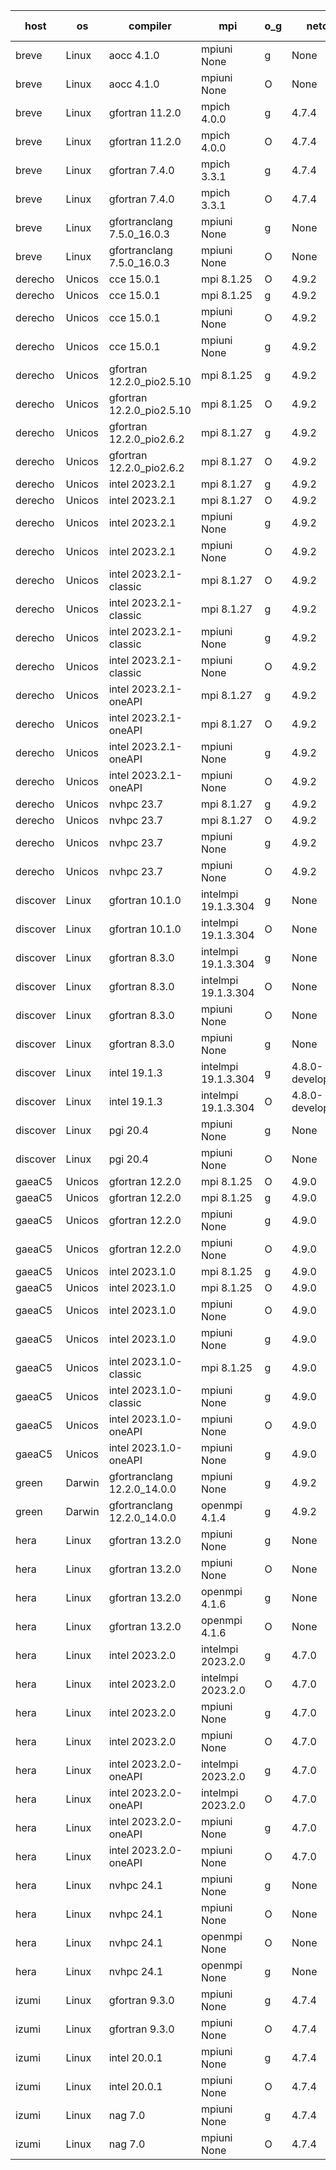 

| host     | os       | compiler                              | mpi                      | o_g        | netcdf        | build       | u_pass          | u_fail          | s_pass            | s_fail            | e_pass             | e_fail             | nuopc_pass       | nuopc_fail       | artifacts link          |
|----------|----------|---------------------------------------|--------------------------|------------|---------------|-------------|-----------------|-----------------|-------------------|-------------------|--------------------|--------------------|------------------|------------------|-------------------------|
| breve | Linux | aocc 4.1.0 | mpiuni None  | g | None  | PASS | 12439 | 26 | 8 | 0 | 44 | 0 | None | None | <a href="https://github.com/esmf-org/esmf-test-artifacts/tree/2c0df2d0e368c2fb32e8ff5cb69c4607749212ae/feature_numa/aocc/4.1.0/g/mpiuni/None" target="_blank">2c0df2d</a> | 
| breve | Linux | aocc 4.1.0 | mpiuni None  | O | None  | PASS | 12439 | 26 | 8 | 0 | 44 | 0 | None | None | <a href="https://github.com/esmf-org/esmf-test-artifacts/tree/523c690692e7caa5e149468b508be286a098f0ee/feature_numa/aocc/4.1.0/O/mpiuni/None" target="_blank">523c690</a> | 
| breve | Linux | gfortran 11.2.0 | mpich 4.0.0  | g | 4.7.4  | PASS | 14133 | 0 | 50 | 0 | 81 | 0 | 51 | 0 | <a href="https://github.com/esmf-org/esmf-test-artifacts/tree/f5a61be4176fc65d3729f56d51c064a1b095747a/feature_numa/gfortran/11.2.0/g/mpich/4.0.0" target="_blank">f5a61be</a> | 
| breve | Linux | gfortran 11.2.0 | mpich 4.0.0  | O | 4.7.4  | PASS | 14133 | 0 | 50 | 0 | 81 | 0 | 51 | 0 | <a href="https://github.com/esmf-org/esmf-test-artifacts/tree/a4930506fb0d5054f0401989496d55edcccbb9c4/feature_numa/gfortran/11.2.0/O/mpich/4.0.0" target="_blank">a493050</a> | 
| breve | Linux | gfortran 7.4.0 | mpich 3.3.1  | g | 4.7.4  | PASS | 14133 | 0 | 50 | 0 | 81 | 0 | 51 | 0 | <a href="https://github.com/esmf-org/esmf-test-artifacts/tree/6ce217dda149b8fb6e5bce9c549a8ce9d55a7273/feature_numa/gfortran/7.4.0/g/mpich/3.3.1" target="_blank">6ce217d</a> | 
| breve | Linux | gfortran 7.4.0 | mpich 3.3.1  | O | 4.7.4  | PASS | 14133 | 0 | 50 | 0 | 81 | 0 | 51 | 0 | <a href="https://github.com/esmf-org/esmf-test-artifacts/tree/ba9375359af06c2e5038e78b8ec1d40b0dce8911/feature_numa/gfortran/7.4.0/O/mpich/3.3.1" target="_blank">ba93753</a> | 
| breve | Linux | gfortranclang 7.5.0_16.0.3 | mpiuni None  | g | None  | PASS | 12465 | 0 | 8 | 0 | 44 | 0 | None | None | <a href="https://github.com/esmf-org/esmf-test-artifacts/tree/0db7e3d2087ae2af5b8a50ce2c96a48a17c5f80e/feature_numa/gfortranclang/7.5.0_16.0.3/g/mpiuni/None" target="_blank">0db7e3d</a> | 
| breve | Linux | gfortranclang 7.5.0_16.0.3 | mpiuni None  | O | None  | PASS | 12465 | 0 | 8 | 0 | 44 | 0 | None | None | <a href="https://github.com/esmf-org/esmf-test-artifacts/tree/b04ba1b7828615548ced2f132627d4b99f08a556/feature_numa/gfortranclang/7.5.0_16.0.3/O/mpiuni/None" target="_blank">b04ba1b</a> | 
| derecho | Unicos | cce 15.0.1 | mpi 8.1.25  | O | 4.9.2  | PASS | 14055 | 78 | 50 | 0 | 81 | 0 | 51 | 0 | <a href="https://github.com/esmf-org/esmf-test-artifacts/tree/02f44ec9764a27fb65e807402fb07804f8874311/feature_numa/cce/15.0.1/O/mpi/8.1.25" target="_blank">02f44ec</a> | 
| derecho | Unicos | cce 15.0.1 | mpi 8.1.25  | g | 4.9.2  | PASS | 14057 | 76 | 50 | 0 | 81 | 0 | 51 | 0 | <a href="https://github.com/esmf-org/esmf-test-artifacts/tree/1dfc7fe3e25433b0a782098c2b000d7a7a97f23c/feature_numa/cce/15.0.1/g/mpi/8.1.25" target="_blank">1dfc7fe</a> | 
| derecho | Unicos | cce 15.0.1 | mpiuni None  | O | 4.9.2  | PASS | 12230 | 235 | 8 | 0 | 44 | 0 | None | None | <a href="https://github.com/esmf-org/esmf-test-artifacts/tree/1ff019641185c72ad8fa2ce85fb1fe6bafab613e/feature_numa/cce/15.0.1/O/mpiuni/None" target="_blank">1ff0196</a> | 
| derecho | Unicos | cce 15.0.1 | mpiuni None  | g | 4.9.2  | PASS | 12389 | 76 | 8 | 0 | 44 | 0 | None | None | <a href="https://github.com/esmf-org/esmf-test-artifacts/tree/a6c5c2ea9b2abd2adce6db9b7846733e6730aa80/feature_numa/cce/15.0.1/g/mpiuni/None" target="_blank">a6c5c2e</a> | 
| derecho | Unicos | gfortran 12.2.0_pio2.5.10 | mpi 8.1.25  | g | 4.9.2  | PASS | 14133 | 0 | 50 | 0 | 81 | 0 | 51 | 0 | <a href="https://github.com/esmf-org/esmf-test-artifacts/tree/988944857e2a43a028b5ba11553ace8de26863e7/feature_numa/gfortran/12.2.0_pio2.5.10/g/mpi/8.1.25" target="_blank">9889448</a> | 
| derecho | Unicos | gfortran 12.2.0_pio2.5.10 | mpi 8.1.25  | O | 4.9.2  | PASS | 14133 | 0 | 50 | 0 | 81 | 0 | 51 | 0 | <a href="https://github.com/esmf-org/esmf-test-artifacts/tree/44054d2d4b84aeb73e0734bfde3c78c8f115859a/feature_numa/gfortran/12.2.0_pio2.5.10/O/mpi/8.1.25" target="_blank">44054d2</a> | 
| derecho | Unicos | gfortran 12.2.0_pio2.6.2 | mpi 8.1.27  | g | 4.9.2  | PASS | 14133 | 0 | 50 | 0 | 81 | 0 | 51 | 0 | <a href="https://github.com/esmf-org/esmf-test-artifacts/tree/c2e12d45606e07b4f9483e7716e8bc254a497f6a/feature_numa/gfortran/12.2.0_pio2.6.2/g/mpi/8.1.27" target="_blank">c2e12d4</a> | 
| derecho | Unicos | gfortran 12.2.0_pio2.6.2 | mpi 8.1.27  | O | 4.9.2  | PASS | 14133 | 0 | 50 | 0 | 81 | 0 | 51 | 0 | <a href="https://github.com/esmf-org/esmf-test-artifacts/tree/774cd467dff5917fcf64e24acdf8f4334d668c79/feature_numa/gfortran/12.2.0_pio2.6.2/O/mpi/8.1.27" target="_blank">774cd46</a> | 
| derecho | Unicos | intel 2023.2.1 | mpi 8.1.27  | g | 4.9.2  | PASS | 14133 | 0 | 50 | 0 | 81 | 0 | 51 | 0 | <a href="https://github.com/esmf-org/esmf-test-artifacts/tree/53915c3fa470361ee7302bb09f2a57d02d2f7e8f/feature_numa/intel/2023.2.1/g/mpi/8.1.27" target="_blank">53915c3</a> | 
| derecho | Unicos | intel 2023.2.1 | mpi 8.1.27  | O | 4.9.2  | PASS | 14133 | 0 | 50 | 0 | 81 | 0 | 51 | 0 | <a href="https://github.com/esmf-org/esmf-test-artifacts/tree/514171c15dd35dbc60ccc994542bd1429f7f9efd/feature_numa/intel/2023.2.1/O/mpi/8.1.27" target="_blank">514171c</a> | 
| derecho | Unicos | intel 2023.2.1 | mpiuni None  | g | 4.9.2  | PASS | 12465 | 0 | 8 | 0 | 44 | 0 | None | None | <a href="https://github.com/esmf-org/esmf-test-artifacts/tree/b8156e66c23c1f06c769ecf72af6fee5deda6a11/feature_numa/intel/2023.2.1/g/mpiuni/None" target="_blank">b8156e6</a> | 
| derecho | Unicos | intel 2023.2.1 | mpiuni None  | O | 4.9.2  | PASS | 12465 | 0 | 8 | 0 | 44 | 0 | None | None | <a href="https://github.com/esmf-org/esmf-test-artifacts/tree/a80e9265670dc47665e678ca21f019adf5666084/feature_numa/intel/2023.2.1/O/mpiuni/None" target="_blank">a80e926</a> | 
| derecho | Unicos | intel 2023.2.1-classic | mpi 8.1.27  | O | 4.9.2  | PASS | 14133 | 0 | 50 | 0 | 81 | 0 | 51 | 0 | <a href="https://github.com/esmf-org/esmf-test-artifacts/tree/174bed3182666b16f166da2c27924a5293885439/feature_numa/intel/2023.2.1-classic/O/mpi/8.1.27" target="_blank">174bed3</a> | 
| derecho | Unicos | intel 2023.2.1-classic | mpi 8.1.27  | g | 4.9.2  | PASS | 14133 | 0 | 50 | 0 | 81 | 0 | 51 | 0 | <a href="https://github.com/esmf-org/esmf-test-artifacts/tree/06bc1b2961b155ccf72336a5f98e01bed35a65f9/feature_numa/intel/2023.2.1-classic/g/mpi/8.1.27" target="_blank">06bc1b2</a> | 
| derecho | Unicos | intel 2023.2.1-classic | mpiuni None  | g | 4.9.2  | PASS | 12465 | 0 | 8 | 0 | 44 | 0 | None | None | <a href="https://github.com/esmf-org/esmf-test-artifacts/tree/44dd60e46ba7700eb29b55cad9f3528ef8eacd61/feature_numa/intel/2023.2.1-classic/g/mpiuni/None" target="_blank">44dd60e</a> | 
| derecho | Unicos | intel 2023.2.1-classic | mpiuni None  | O | 4.9.2  | PASS | 12465 | 0 | 8 | 0 | 44 | 0 | None | None | <a href="https://github.com/esmf-org/esmf-test-artifacts/tree/21bae17226a6720aae3d8c3050b33a1965be1e83/feature_numa/intel/2023.2.1-classic/O/mpiuni/None" target="_blank">21bae17</a> | 
| derecho | Unicos | intel 2023.2.1-oneAPI | mpi 8.1.27  | g | 4.9.2  | PASS | 14133 | 0 | 50 | 0 | 81 | 0 | 51 | 0 | <a href="https://github.com/esmf-org/esmf-test-artifacts/tree/f6d2ac19ad1ef5b47b6735e5a0191133565c4489/feature_numa/intel/2023.2.1-oneAPI/g/mpi/8.1.27" target="_blank">f6d2ac1</a> | 
| derecho | Unicos | intel 2023.2.1-oneAPI | mpi 8.1.27  | O | 4.9.2  | PASS | 14133 | 0 | 49 | 1 | 81 | 0 | 51 | 0 | <a href="https://github.com/esmf-org/esmf-test-artifacts/tree/742c02410254d7bde8808cd205660a881740ca39/feature_numa/intel/2023.2.1-oneAPI/O/mpi/8.1.27" target="_blank">742c024</a> | 
| derecho | Unicos | intel 2023.2.1-oneAPI | mpiuni None  | g | 4.9.2  | PASS | 12465 | 0 | 8 | 0 | 44 | 0 | None | None | <a href="https://github.com/esmf-org/esmf-test-artifacts/tree/f6c50f3f7214eade55b5c1aa0655ca2b51ede436/feature_numa/intel/2023.2.1-oneAPI/g/mpiuni/None" target="_blank">f6c50f3</a> | 
| derecho | Unicos | intel 2023.2.1-oneAPI | mpiuni None  | O | 4.9.2  | PASS | 12465 | 0 | 8 | 0 | 44 | 0 | None | None | <a href="https://github.com/esmf-org/esmf-test-artifacts/tree/26be8a75541b4798f3055dea012f2c86fbfde75a/feature_numa/intel/2023.2.1-oneAPI/O/mpiuni/None" target="_blank">26be8a7</a> | 
| derecho | Unicos | nvhpc 23.7 | mpi 8.1.27  | g | 4.9.2  | PASS | 14133 | 0 | 50 | 0 | 81 | 0 | 51 | 0 | <a href="https://github.com/esmf-org/esmf-test-artifacts/tree/cc959f543776bd2d2e172152ad0502fd5a0c502c/feature_numa/nvhpc/23.7/g/mpi/8.1.27" target="_blank">cc959f5</a> | 
| derecho | Unicos | nvhpc 23.7 | mpi 8.1.27  | O | 4.9.2  | PASS | 14133 | 0 | 50 | 0 | 81 | 0 | 51 | 0 | <a href="https://github.com/esmf-org/esmf-test-artifacts/tree/d85cb40140b65f795d475e364faf41bc17031d7c/feature_numa/nvhpc/23.7/O/mpi/8.1.27" target="_blank">d85cb40</a> | 
| derecho | Unicos | nvhpc 23.7 | mpiuni None  | g | 4.9.2  | PASS | 12465 | 0 | 8 | 0 | 44 | 0 | None | None | <a href="https://github.com/esmf-org/esmf-test-artifacts/tree/b7075803b72180a1000fb089538b96a165de8532/feature_numa/nvhpc/23.7/g/mpiuni/None" target="_blank">b707580</a> | 
| derecho | Unicos | nvhpc 23.7 | mpiuni None  | O | 4.9.2  | PASS | 12465 | 0 | 8 | 0 | 44 | 0 | None | None | <a href="https://github.com/esmf-org/esmf-test-artifacts/tree/c19490cc85366e05e8ae056e56d8cffd3f03d3ac/feature_numa/nvhpc/23.7/O/mpiuni/None" target="_blank">c19490c</a> | 
| discover | Linux | gfortran 10.1.0 | intelmpi 19.1.3.304  | g | None  | PASS | 14118 | 15 | 50 | 0 | 81 | 0 | 51 | 0 | <a href="https://github.com/esmf-org/esmf-test-artifacts/tree/f0f52e31e90975667979e13ed2a6c2d61ae19b3c/feature_numa/gfortran/10.1.0/g/intelmpi/19.1.3.304" target="_blank">f0f52e3</a> | 
| discover | Linux | gfortran 10.1.0 | intelmpi 19.1.3.304  | O | None  | PASS | 14118 | 15 | 50 | 0 | 81 | 0 | 51 | 0 | <a href="https://github.com/esmf-org/esmf-test-artifacts/tree/ac7295214560b6dc88c9471adfbef654df2ac04c/feature_numa/gfortran/10.1.0/O/intelmpi/19.1.3.304" target="_blank">ac72952</a> | 
| discover | Linux | gfortran 8.3.0 | intelmpi 19.1.3.304  | g | None  | PASS | 14118 | 15 | 50 | 0 | 81 | 0 | 51 | 0 | <a href="https://github.com/esmf-org/esmf-test-artifacts/tree/20684fa50b9c7b2a98fae2e9a4646d647a3a3752/feature_numa/gfortran/8.3.0/g/intelmpi/19.1.3.304" target="_blank">20684fa</a> | 
| discover | Linux | gfortran 8.3.0 | intelmpi 19.1.3.304  | O | None  | PASS | 14118 | 15 | 50 | 0 | 81 | 0 | 51 | 0 | <a href="https://github.com/esmf-org/esmf-test-artifacts/tree/d8814df3d30641c4c452e1cb6ec95c9b1649cef0/feature_numa/gfortran/8.3.0/O/intelmpi/19.1.3.304" target="_blank">d8814df</a> | 
| discover | Linux | gfortran 8.3.0 | mpiuni None  | O | None  | PASS | 12465 | 0 | 8 | 0 | 44 | 0 | None | None | <a href="https://github.com/esmf-org/esmf-test-artifacts/tree/f57eabedcdb8bdee064b291bfdf79bc6636d49f9/feature_numa/gfortran/8.3.0/O/mpiuni/None" target="_blank">f57eabe</a> | 
| discover | Linux | gfortran 8.3.0 | mpiuni None  | g | None  | PASS | 12465 | 0 | 8 | 0 | 44 | 0 | None | None | <a href="https://github.com/esmf-org/esmf-test-artifacts/tree/f0dd797b8cb09c1e7f866015413a818bfd3273ce/feature_numa/gfortran/8.3.0/g/mpiuni/None" target="_blank">f0dd797</a> | 
| discover | Linux | intel 19.1.3 | intelmpi 19.1.3.304  | g | 4.8.0-development  | PASS | 14133 | 0 | 50 | 0 | 81 | 0 | 51 | 0 | <a href="https://github.com/esmf-org/esmf-test-artifacts/tree/200b02fcb8de2d38edca3171d90c138da5060e33/feature_numa/intel/19.1.3/g/intelmpi/19.1.3.304" target="_blank">200b02f</a> | 
| discover | Linux | intel 19.1.3 | intelmpi 19.1.3.304  | O | 4.8.0-development  | PASS | 14133 | 0 | 50 | 0 | 81 | 0 | 51 | 0 | <a href="https://github.com/esmf-org/esmf-test-artifacts/tree/1ae62d1a070918c1aed76218dc7b06b72b5734cf/feature_numa/intel/19.1.3/O/intelmpi/19.1.3.304" target="_blank">1ae62d1</a> | 
| discover | Linux | pgi 20.4 | mpiuni None  | g | None  | PASS | 12465 | 0 | 8 | 0 | 44 | 0 | None | None | <a href="https://github.com/esmf-org/esmf-test-artifacts/tree/c1434c8e7ce1f1731e43d1a45e947b245f52d8f9/feature_numa/pgi/20.4/g/mpiuni/None" target="_blank">c1434c8</a> | 
| discover | Linux | pgi 20.4 | mpiuni None  | O | None  | PASS | 12465 | 0 | 8 | 0 | 44 | 0 | None | None | <a href="https://github.com/esmf-org/esmf-test-artifacts/tree/06c44199e552c368720136b2ce624daac2f6092e/feature_numa/pgi/20.4/O/mpiuni/None" target="_blank">06c4419</a> | 
| gaeaC5 | Unicos | gfortran 12.2.0 | mpi 8.1.25  | O | 4.9.0  | PASS | None | None | None | None | None | None | None | None | <a href="https://github.com/esmf-org/esmf-test-artifacts/tree/edad0abb43dfe7e704f5c23490901d2ea4cd5f8b/feature_numa/gfortran/12.2.0/O/mpi/8.1.25" target="_blank">edad0ab</a> | 
| gaeaC5 | Unicos | gfortran 12.2.0 | mpi 8.1.25  | g | 4.9.0  | PASS | None | None | None | None | None | None | None | None | <a href="https://github.com/esmf-org/esmf-test-artifacts/tree/27c528fe02de47db617d742d161de29222337fc7/feature_numa/gfortran/12.2.0/g/mpi/8.1.25" target="_blank">27c528f</a> | 
| gaeaC5 | Unicos | gfortran 12.2.0 | mpiuni None  | g | 4.9.0  | PASS | 12465 | 0 | 8 | 0 | 44 | 0 | None | None | <a href="https://github.com/esmf-org/esmf-test-artifacts/tree/e29ae25c741cd34df2fadcf5e959c8b225f301a2/feature_numa/gfortran/12.2.0/g/mpiuni/None" target="_blank">e29ae25</a> | 
| gaeaC5 | Unicos | gfortran 12.2.0 | mpiuni None  | O | 4.9.0  | PASS | 12465 | 0 | 8 | 0 | 44 | 0 | None | None | <a href="https://github.com/esmf-org/esmf-test-artifacts/tree/1d328e9e68e48609bfd804bd24883f25fefd50af/feature_numa/gfortran/12.2.0/O/mpiuni/None" target="_blank">1d328e9</a> | 
| gaeaC5 | Unicos | intel 2023.1.0 | mpi 8.1.25  | g | 4.9.0  | PASS | 14133 | 0 | 50 | 0 | 81 | 0 | 51 | 0 | <a href="https://github.com/esmf-org/esmf-test-artifacts/tree/fe85d5dd3a72e58c29cc95228b8b8bc5ec564497/feature_numa/intel/2023.1.0/g/mpi/8.1.25" target="_blank">fe85d5d</a> | 
| gaeaC5 | Unicos | intel 2023.1.0 | mpi 8.1.25  | O | 4.9.0  | PASS | None | None | None | None | None | None | None | None | <a href="https://github.com/esmf-org/esmf-test-artifacts/tree/6c12a72c9d6fb9d9bfddcd01634e88995844b7ba/feature_numa/intel/2023.1.0/O/mpi/8.1.25" target="_blank">6c12a72</a> | 
| gaeaC5 | Unicos | intel 2023.1.0 | mpiuni None  | O | 4.9.0  | PASS | 12465 | 0 | 8 | 0 | 44 | 0 | None | None | <a href="https://github.com/esmf-org/esmf-test-artifacts/tree/5b32bddc772bb589cb32081409ab198ad90dc099/feature_numa/intel/2023.1.0/O/mpiuni/None" target="_blank">5b32bdd</a> | 
| gaeaC5 | Unicos | intel 2023.1.0 | mpiuni None  | g | 4.9.0  | PASS | None | None | None | None | None | None | None | None | <a href="https://github.com/esmf-org/esmf-test-artifacts/tree/a3d3639aec628ca11f59cbd769816033886079d3/feature_numa/intel/2023.1.0/g/mpiuni/None" target="_blank">a3d3639</a> | 
| gaeaC5 | Unicos | intel 2023.1.0-classic | mpi 8.1.25  | g | 4.9.0  | PASS | 14133 | 0 | 50 | 0 | 81 | 0 | 51 | 0 | <a href="https://github.com/esmf-org/esmf-test-artifacts/tree/74a0b562ac424ed7c7e1d1e42eb4de1191a874d7/feature_numa/intel/2023.1.0-classic/g/mpi/8.1.25" target="_blank">74a0b56</a> | 
| gaeaC5 | Unicos | intel 2023.1.0-classic | mpiuni None  | g | 4.9.0  | PASS | 12465 | 0 | 8 | 0 | 44 | 0 | None | None | <a href="https://github.com/esmf-org/esmf-test-artifacts/tree/e18d5876f13cdef90b93200a185033d798ecb9ec/feature_numa/intel/2023.1.0-classic/g/mpiuni/None" target="_blank">e18d587</a> | 
| gaeaC5 | Unicos | intel 2023.1.0-oneAPI | mpiuni None  | O | 4.9.0  | PASS | 12465 | 0 | 8 | 0 | 44 | 0 | None | None | <a href="https://github.com/esmf-org/esmf-test-artifacts/tree/d6ea2ed4321788805ed8be741de5d2a4116a4552/feature_numa/intel/2023.1.0-oneAPI/O/mpiuni/None" target="_blank">d6ea2ed</a> | 
| gaeaC5 | Unicos | intel 2023.1.0-oneAPI | mpiuni None  | g | 4.9.0  | PASS | 12465 | 0 | 8 | 0 | 44 | 0 | None | None | <a href="https://github.com/esmf-org/esmf-test-artifacts/tree/0e306553a540ed7dd36ed83199b4d7f309f2180f/feature_numa/intel/2023.1.0-oneAPI/g/mpiuni/None" target="_blank">0e30655</a> | 
| green | Darwin | gfortranclang 12.2.0_14.0.0 | mpiuni None  | g | 4.9.2  | PASS | 12465 | 0 | 8 | 0 | 44 | 0 | None | None | <a href="https://github.com/esmf-org/esmf-test-artifacts/tree/0349bfc0e116919a0872acef1693fa804d2690d0/feature_numa/gfortranclang/12.2.0_14.0.0/g/mpiuni/None" target="_blank">0349bfc</a> | 
| green | Darwin | gfortranclang 12.2.0_14.0.0 | openmpi 4.1.4  | g | 4.9.2  | PASS | 14132 | 1 | 48 | 2 | 81 | 0 | 51 | 0 | <a href="https://github.com/esmf-org/esmf-test-artifacts/tree/8aa3222d8cae4fd0e6ceec12e4f2b6b785c557a2/feature_numa/gfortranclang/12.2.0_14.0.0/g/openmpi/4.1.4" target="_blank">8aa3222</a> | 
| hera | Linux | gfortran 13.2.0 | mpiuni None  | g | None  | PASS | 12465 | 0 | 8 | 0 | 44 | 0 | None | None | <a href="https://github.com/esmf-org/esmf-test-artifacts/tree/133f5c9658f40cb99da3711977d6903b59e2ccc7/feature_numa/gfortran/13.2.0/g/mpiuni/None" target="_blank">133f5c9</a> | 
| hera | Linux | gfortran 13.2.0 | mpiuni None  | O | None  | PASS | 12465 | 0 | 8 | 0 | 44 | 0 | None | None | <a href="https://github.com/esmf-org/esmf-test-artifacts/tree/169f53c4542b6d05aa3456889fe1cb4aa736c89d/feature_numa/gfortran/13.2.0/O/mpiuni/None" target="_blank">169f53c</a> | 
| hera | Linux | gfortran 13.2.0 | openmpi 4.1.6  | g | None  | PASS | 14132 | 1 | 48 | 2 | 81 | 0 | 51 | 0 | <a href="https://github.com/esmf-org/esmf-test-artifacts/tree/858b15e7f33785f24cc498d81042a5f8099b3c9e/feature_numa/gfortran/13.2.0/g/openmpi/4.1.6" target="_blank">858b15e</a> | 
| hera | Linux | gfortran 13.2.0 | openmpi 4.1.6  | O | None  | PASS | 14132 | 1 | 48 | 2 | 81 | 0 | 51 | 0 | <a href="https://github.com/esmf-org/esmf-test-artifacts/tree/77867d81c40750240b2916b490005107c334f760/feature_numa/gfortran/13.2.0/O/openmpi/4.1.6" target="_blank">77867d8</a> | 
| hera | Linux | intel 2023.2.0 | intelmpi 2023.2.0  | g | 4.7.0  | PASS | 14133 | 0 | 50 | 0 | 81 | 0 | 51 | 0 | <a href="https://github.com/esmf-org/esmf-test-artifacts/tree/d66221f0f3a17ac753b08c585fe24716c57a8713/feature_numa/intel/2023.2.0/g/intelmpi/2023.2.0" target="_blank">d66221f</a> | 
| hera | Linux | intel 2023.2.0 | intelmpi 2023.2.0  | O | 4.7.0  | PASS | 14133 | 0 | 50 | 0 | 81 | 0 | 51 | 0 | <a href="https://github.com/esmf-org/esmf-test-artifacts/tree/577030ea09d232866024c2b5fda80a52f64e3713/feature_numa/intel/2023.2.0/O/intelmpi/2023.2.0" target="_blank">577030e</a> | 
| hera | Linux | intel 2023.2.0 | mpiuni None  | g | 4.7.0  | PASS | 12465 | 0 | 8 | 0 | 44 | 0 | None | None | <a href="https://github.com/esmf-org/esmf-test-artifacts/tree/4bc55da7cb2dbc3bf95eea558a246bca8441c15c/feature_numa/intel/2023.2.0/g/mpiuni/None" target="_blank">4bc55da</a> | 
| hera | Linux | intel 2023.2.0 | mpiuni None  | O | 4.7.0  | PASS | 12465 | 0 | 8 | 0 | 44 | 0 | None | None | <a href="https://github.com/esmf-org/esmf-test-artifacts/tree/b5c3498b29f3e21238c101d860cf39adb1d7ef63/feature_numa/intel/2023.2.0/O/mpiuni/None" target="_blank">b5c3498</a> | 
| hera | Linux | intel 2023.2.0-oneAPI | intelmpi 2023.2.0  | g | 4.7.0  | PASS | 14133 | 0 | 50 | 0 | 81 | 0 | 51 | 0 | <a href="https://github.com/esmf-org/esmf-test-artifacts/tree/611186aadc9c01c1e6ed5709181e9363110202c2/feature_numa/intel/2023.2.0-oneAPI/g/intelmpi/2023.2.0" target="_blank">611186a</a> | 
| hera | Linux | intel 2023.2.0-oneAPI | intelmpi 2023.2.0  | O | 4.7.0  | PASS | 14133 | 0 | 49 | 1 | 81 | 0 | 51 | 0 | <a href="https://github.com/esmf-org/esmf-test-artifacts/tree/8a6efb2e8f03fb13ff8978bd6da319281aaaa40d/feature_numa/intel/2023.2.0-oneAPI/O/intelmpi/2023.2.0" target="_blank">8a6efb2</a> | 
| hera | Linux | intel 2023.2.0-oneAPI | mpiuni None  | g | 4.7.0  | PASS | 12465 | 0 | 8 | 0 | 44 | 0 | None | None | <a href="https://github.com/esmf-org/esmf-test-artifacts/tree/11d9acd63c0471fdcb3a89eafc195059e67fe045/feature_numa/intel/2023.2.0-oneAPI/g/mpiuni/None" target="_blank">11d9acd</a> | 
| hera | Linux | intel 2023.2.0-oneAPI | mpiuni None  | O | 4.7.0  | PASS | 12465 | 0 | 8 | 0 | 44 | 0 | None | None | <a href="https://github.com/esmf-org/esmf-test-artifacts/tree/5673c1475a8fe219b54798b9a111a1be75f43646/feature_numa/intel/2023.2.0-oneAPI/O/mpiuni/None" target="_blank">5673c14</a> | 
| hera | Linux | nvhpc 24.1 | mpiuni None  | g | None  | PASS | 12465 | 0 | 8 | 0 | 44 | 0 | None | None | <a href="https://github.com/esmf-org/esmf-test-artifacts/tree/f004e972b95ae2934c4e56567b35a43834e5c35a/feature_numa/nvhpc/24.1/g/mpiuni/None" target="_blank">f004e97</a> | 
| hera | Linux | nvhpc 24.1 | mpiuni None  | O | None  | PASS | 12465 | 0 | 8 | 0 | 44 | 0 | None | None | <a href="https://github.com/esmf-org/esmf-test-artifacts/tree/f60ad03f78cec5d987d3965cbaac408504e64d3c/feature_numa/nvhpc/24.1/O/mpiuni/None" target="_blank">f60ad03</a> | 
| hera | Linux | nvhpc 24.1 | openmpi None  | O | None  | PASS | 14132 | 1 | 48 | 2 | 81 | 0 | 51 | 0 | <a href="https://github.com/esmf-org/esmf-test-artifacts/tree/2bead070a97560ea2fc58b8129ac44b7ffa3ef04/feature_numa/nvhpc/24.1/O/openmpi/None" target="_blank">2bead07</a> | 
| hera | Linux | nvhpc 24.1 | openmpi None  | g | None  | PASS | 14132 | 1 | 48 | 2 | 81 | 0 | 51 | 0 | <a href="https://github.com/esmf-org/esmf-test-artifacts/tree/3efcf0647c79cd210c792a94b0cd4ee72134cf38/feature_numa/nvhpc/24.1/g/openmpi/None" target="_blank">3efcf06</a> | 
| izumi | Linux | gfortran 9.3.0 | mpiuni None  | g | 4.7.4  | PASS | 12465 | 0 | 8 | 0 | 44 | 0 | None | None | <a href="https://github.com/esmf-org/esmf-test-artifacts/tree/9d259848654f8024637240897eb2ba36c4c29057/feature_numa/gfortran/9.3.0/g/mpiuni/None" target="_blank">9d25984</a> | 
| izumi | Linux | gfortran 9.3.0 | mpiuni None  | O | 4.7.4  | PASS | 12465 | 0 | 8 | 0 | 44 | 0 | None | None | <a href="https://github.com/esmf-org/esmf-test-artifacts/tree/b3d0635c6fa5d4cde746b5c192a6e588fdc430e8/feature_numa/gfortran/9.3.0/O/mpiuni/None" target="_blank">b3d0635</a> | 
| izumi | Linux | intel 20.0.1 | mpiuni None  | g | 4.7.4  | PASS | 12465 | 0 | 8 | 0 | 44 | 0 | None | None | <a href="https://github.com/esmf-org/esmf-test-artifacts/tree/0ca44e3b49782de57a3a6cb87fc71a6ad28aa8c2/feature_numa/intel/20.0.1/g/mpiuni/None" target="_blank">0ca44e3</a> | 
| izumi | Linux | intel 20.0.1 | mpiuni None  | O | 4.7.4  | PASS | 12465 | 0 | 8 | 0 | 44 | 0 | None | None | <a href="https://github.com/esmf-org/esmf-test-artifacts/tree/452ea8920640d675c267ce096b2f9c6568016d4a/feature_numa/intel/20.0.1/O/mpiuni/None" target="_blank">452ea89</a> | 
| izumi | Linux | nag 7.0 | mpiuni None  | g | 4.7.4  | PASS | 12465 | 0 | 8 | 0 | 44 | 0 | None | None | <a href="https://github.com/esmf-org/esmf-test-artifacts/tree/6e8639a6956d521a97d41c9191fae4f2f0bf62aa/feature_numa/nag/7.0/g/mpiuni/None" target="_blank">6e8639a</a> | 
| izumi | Linux | nag 7.0 | mpiuni None  | O | 4.7.4  | PASS | 12465 | 0 | 8 | 0 | 44 | 0 | None | None | <a href="https://github.com/esmf-org/esmf-test-artifacts/tree/c66e838af772baf01c8a70a7b1228d11f5b1ae5f/feature_numa/nag/7.0/O/mpiuni/None" target="_blank">c66e838</a> | 
